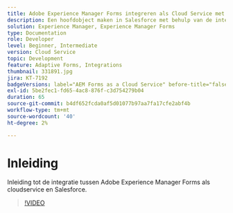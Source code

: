 ```yaml
---
title: Adobe Experience Manager Forms integreren als Cloud Service met Salesforce
description: Een hoofdobject maken in Salesforce met behulp van de integratie
solution: Experience Manager, Experience Manager Forms
type: Documentation
role: Developer
level: Beginner, Intermediate
version: Cloud Service
topic: Development
feature: Adaptive Forms, Integrations
thumbnail: 331891.jpg
jira: KT-7192
badgeVersions: label="AEM Forms as a Cloud Service" before-title="false"
exl-id: 5be2fec1-fd65-4ac8-876f-c3d754279b04
duration: 65
source-git-commit: b4df652fcda0af5d01077b97aa7fa17cfe2abf4b
workflow-type: tm+mt
source-wordcount: '40'
ht-degree: 2%

---
```


# Inleiding

Inleiding tot de integratie tussen Adobe Experience Manager Forms als cloudservice en Salesforce.

>[!VIDEO](https://video.tv.adobe.com/v/331891?quality=12&learn=on)
